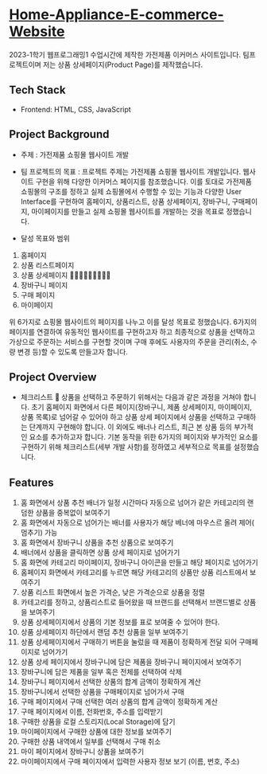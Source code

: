 # [Home-Appliance-E-commerce-Website](https://ittnw39.github.io/Home-Appliance-E-commerce-Website/)

2023-1학기 웹프로그래밍1 수업시간에 제작한 가전제품 이커머스 사이트입니다.
팀프로젝트이며 저는 상품 상세페이지(Product Page)를 제작했습니다.

## Tech Stack
- Frontend: HTML, CSS, JavaScript

## Project Background
- 주제 : 가전제품 쇼핑몰 웹사이트 개발 

- 팀 프로젝트의 목표 : 프로젝트 주제는 가전제품 쇼핑몰 웹사이트 개발입니다. 웹사이트 구현을 위해 다양한 이커머스 페이지를 참조했습니다.
이를 토대로 가전제품 쇼핑몰의 구조를 정하고 실제 쇼핑몰에서 수행할 수 있는 기능과 다양한 User Interface를 구현하여 홈페이지, 상품리스트, 상품 상세페이지, 장바구니, 구매페이지, 마이페이지를 만들고 실제 쇼핑몰 웹사이트를 개발하는 것을 목표로 정했습니다. 

- 달성 목표와 범위
1. 홈페이지
2. 상품 리스트페이지
3. 상품 상세페이지 🙋🏻‍♀️🙋🏻‍♀️🙋🏻‍♀️
4. 장바구니 페이지
5. 구매 페이지
6. 마이페이지

위 6가지로 쇼핑몰 웹사이트의 페이지를 나누고 이를 달성 목표로 정했습니다.
6가지의 페이지를 연결하여 유동적인 웹사이트를 구현하고자 하고 최종적으로 상품을 선택하고 가상으로 주문하는 서비스를 구현할 것이며 구매 후에도 사용자의 주문을 관리(취소, 수량 변경 등)할 수 있도록 만들고자 합니다.

## Project Overview
- 체크리스트 📝
상품을 선택하고 주문하기 위해서는 다음과 같은 과정을 거쳐야 합니다. 초기 홈페이지 화면에서 다른 페이지(장바구니, 제품 상세페이지, 마이페이지, 상품 목록)로 넘어갈 수 있어야 하고 상품 상세 페이지에서 상품을 선택하고 구매하는 단계까지 구현해야 합니다. 이 외에도 배너나 리스트, 최근 본 상품 등의 부가적인 요소를 추가하고자 합니다. 기본 동작을 위한 6가지의 페이지와 부가적인 요소를 구현하기 위해 체크리스트(세부 개발 사항)를 정하였고 세부적으로 목표를 설정했습니다.

## Features
1.	홈 화면에서 상품 추천 배너가 일정 시간마다 자동으로 넘어가 같은 카테고리의 랜덤한 상품을 중복없이 보여주기
2.	홈 화면에서 자동으로 넘어가는 배너를 사용자가 해당 베너에 마우스르 올려 제어( 멈추기) 가능
3.	홈 화면에서 장바구니 상품을 추천 상품으로 보여주기
4.	배너에서 상품을 클릭하면 상품 상세 페이지로 넘어가기
5.	홈 화면에 카테고리 마이페이지, 장바구니 아이콘을 만들고 해당 페이지로 넘어가기
6.	홈페이지 화면에서 카테고리를 누르면 해당 카테고리의 상품만 상품 리스트에서 보여주기
7.	상품 리스트 화면에서 높은 가격순, 낮은 가격순으로 상품을 정렬
8.	카테고리를 정하고, 상품리스트로 들어왔을 때 브랜드를 선택해서 브랜드별로 상품을 보여주기
9.	상품 상세페이지에서 상품의 기본 정보를 표로 보여줄 수 있어야 한다.
10.	상품 상세페이지 하단에서 랜덤 추천 상품을 일부 보여주기
11.	상품 상세페이지에서 구매하기 버튼을 눌렀을 때 제품이 정확하게 전달 되어 구매페이지로 넘어가기
12.	상품 상세 페이지에서 장바구니에 담은 제품을 장바구니 페이지에서 보여주기
13.	장바구니에 담은 제품을 일부 혹은 전체를 선택하여 삭제
14.	장바구니 페이지에서 선택한 상품의 합계 금액이 정확하게 계산
15.	장바구니에서 선택한 상품을 구매페이지로 넘어가서 구매
16.	구매 페이지에서 구매 선택한 여러 상품의 합계 금액이 정확하게 계산
17.	구매 페이지에서 이름, 전화번호, 주소를 입력받기
18.	구매한 상품을 로컬 스토리지(Local Storage)에 담기
19.	마이페이지에서 구매한 상품에 대한 정보를 보여주기
20.	구매한 상품 내역에서 일부를 선택해서 구매 취소
21.	마이 페이지에서 장바구니 상품을 보여주기
22.	마이페이지에서 구매 페이지에서 입력한 사용자 정보 보기 (이름, 번호, 주소)

